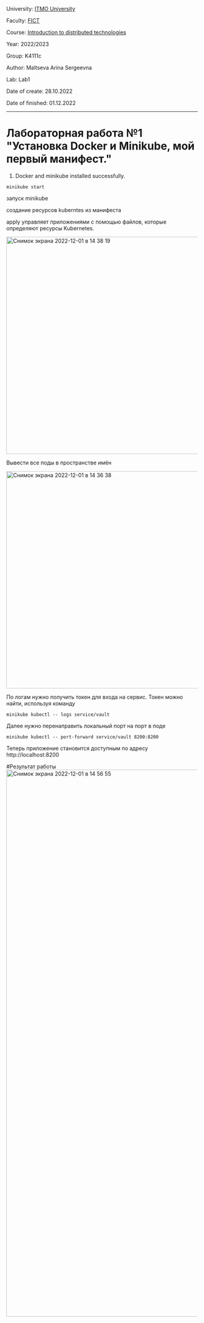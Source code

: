 University: [ITMO University](https://itmo.ru/ru/)

Faculty: [FICT](https://fict.itmo.ru)

Course: [Introduction to distributed technologies](https://github.com/itmo-ict-faculty/introduction-to-distributed-technologies)

Year: 2022/2023

Group: K4111c

Author: Maltseva Arina Sergeevna

Lab: Lab1

Date of create: 28.10.2022

Date of finished: 01.12.2022

---
# Лабораторная работа №1 "Установка Docker и Minikube, мой первый манифест."

1. Docker and minikube installed successfully.
 
```
minikube start
```
запуск minikube
 
 
создание ресурсов kuberntes из манифеста

apply управляет приложениями с помощью файлов, которые определяют ресурсы Kubernetes. 
 
<img width="572" alt="Снимок экрана 2022-12-01 в 14 38 19" src="https://user-images.githubusercontent.com/79594454/205071748-3d753691-4a2b-4b03-8592-da8131a47393.png">

Вывести все поды в пространстве имён

<img width="572" alt="Снимок экрана 2022-12-01 в 14 36 38" src="https://user-images.githubusercontent.com/79594454/205071770-e4a45e90-3981-4a8b-adb7-92e5ff3079d2.png">


По логам нужно получить токен для входа на сервис. Токен можно найти, используя команду
```
minikube kubectl -- logs service/vault 
```  

Далее нужно перенаправить локальный порт на порт в поде
```
minikube kubectl -- port-forward service/vault 8200:8200
```
Теперь приложение становится доступным по адресу http://localhost:8200 

#Результат работы
<img width="1440" alt="Снимок экрана 2022-12-01 в 14 56 55" src="https://user-images.githubusercontent.com/79594454/205072270-696087f0-52f7-4220-8c4f-0ba1e8329361.png">




